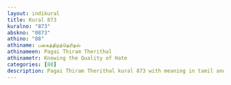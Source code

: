 ```yaml
---
layout: indikural
title: Kural 873
kuralno: "873"
abskno: "0873"
athino: "88"
athiname: பகைத்திறந்தெரிதல்
athinameen: Pagai Thiram Therithal
athinametr: Knowing the Quality of Hate
categories: [88]
description: Pagai Thiram Therithal kural 873 with meaning in tamil and english 
---
```


